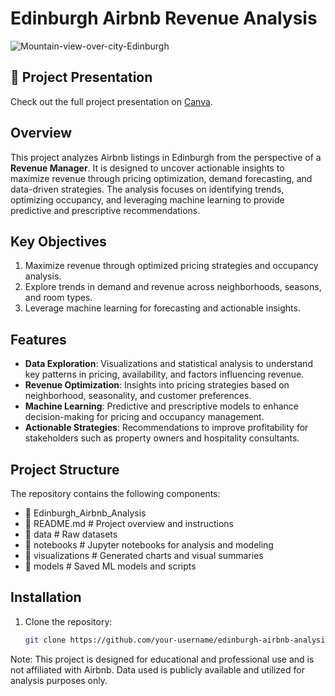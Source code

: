 # Edinburgh Airbnb Revenue Analysis
![Mountain-view-over-city-Edinburgh](https://github.com/user-attachments/assets/f1a091fb-e295-4a4e-a752-59f8aee996fe)
## 🎤 Project Presentation
Check out the full project presentation on [Canva](https://www.canva.com/design/DAGh6P4qyvY/gQOEcoKcgEO1rAaGBj9MKg/view?utm_content=DAGh6P4qyvY&utm_campaign=designshare&utm_medium=link2&utm_source=uniquelinks&utlId=hd368d58e38).

## **Overview**
This project analyzes Airbnb listings in Edinburgh from the perspective of a **Revenue Manager**. It is designed to uncover actionable insights to maximize revenue through pricing optimization, demand forecasting, and data-driven strategies. The analysis focuses on identifying trends, optimizing occupancy, and leveraging machine learning to provide predictive and prescriptive recommendations.

## **Key Objectives**
1. Maximize revenue through optimized pricing strategies and occupancy analysis.
2. Explore trends in demand and revenue across neighborhoods, seasons, and room types.
3. Leverage machine learning for forecasting and actionable insights.

## **Features**
- **Data Exploration**: Visualizations and statistical analysis to understand key patterns in pricing, availability, and factors influencing revenue.
- **Revenue Optimization**: Insights into pricing strategies based on neighborhood, seasonality, and customer preferences.
- **Machine Learning**: Predictive and prescriptive models to enhance decision-making for pricing and occupancy management.
- **Actionable Strategies**: Recommendations to improve profitability for stakeholders such as property owners and hospitality consultants.

## **Project Structure**
The repository contains the following components:
   - 📂 Edinburgh_Airbnb_Analysis 
   - 📄 README.md # Project overview and instructions
   - 📂 data # Raw datasets
   - 📂 notebooks # Jupyter notebooks for analysis and modeling
   - 📂 visualizations # Generated charts and visual summaries
   -  📂 models # Saved ML models and scripts

## **Installation**
1. Clone the repository:
   ```bash
   git clone https://github.com/your-username/edinburgh-airbnb-analysis.git

Note: This project is designed for educational and professional use and is not affiliated with Airbnb. Data used is publicly available and utilized for analysis purposes only.
